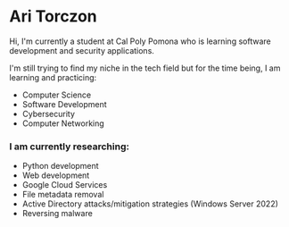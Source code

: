 # Ari Torczon

Hi, I'm currently a student at Cal Poly Pomona who is learning software development and security applications.

I'm still trying to find my niche in the tech field but for the time being, I am learning and practicing:
- Computer Science
- Software Development
- Cybersecurity
- Computer Networking

### I am currently researching:
- Python development
- Web development
- Google Cloud Services
- File metadata removal
- Active Directory attacks/mitigation strategies (Windows Server 2022)
- Reversing malware

<!--
**AriT000/AriT000** is a ✨ _special_ ✨ repository because its `README.md` (this file) appears on your GitHub profile.

Here are some ideas to get you started:

- 🔭 I’m currently working on ...
- 🌱 I’m currently learning ...
- 👯 I’m looking to collaborate on ...
- 🤔 I’m looking for help with ...
- 💬 Ask me about ...
- 📫 How to reach me: ...
- 😄 Pronouns: ...
- ⚡ Fun fact: ...
-->
